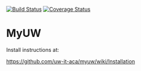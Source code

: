 [![Build Status](https://api.travis-ci.org/uw-it-aca/myuw.svg?branch=master)](https://travis-ci.org/uw-it-aca/myuw)
[![Coverage Status](https://coveralls.io/repos/uw-it-aca/myuw/badge.png?branch=master)](https://coveralls.io/r/uw-it-aca/myuw?branch=master)

MyUW
====

Install instructions at:

https://github.com/uw-it-aca/myuw/wiki/Installation
